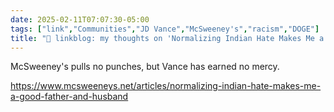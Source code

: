 ```yaml
---
date: 2025-02-11T07:07:30-05:00
tags: ["link","Communities","JD Vance","McSweeney's","racism","DOGE"]
title: "🔗 linkblog: my thoughts on 'Normalizing Indian Hate Makes Me a Good Father and Husband'"
---
```

McSweeney's pulls no punches, but Vance has earned no mercy.

https://www.mcsweeneys.net/articles/normalizing-indian-hate-makes-me-a-good-father-and-husband